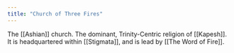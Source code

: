 ```yaml
---
title: "Church of Three Fires"
---
```

The [[Ashian]] church. The dominant, Trinity-Centric religion of [[Kapesh]]. It is headquartered within [[Stigmata]], and is lead by [[The Word of Fire]].